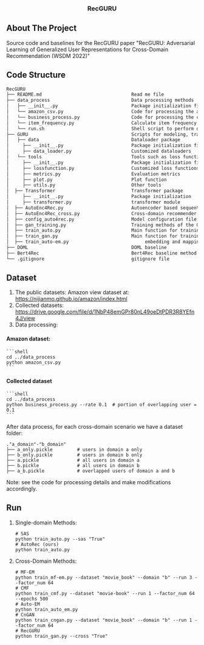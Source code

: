 <p align="center">
  <h3 align="center">RecGURU</h3>

<!-- ABOUT THE PROJECT -->
## About The Project
Source code and baselines for the RecGURU paper "RecGURU: Adversarial Learning of Generalized User Representations for Cross-Domain Recommendation (WSDM 2022)"

## Code Structure
```bash
RecGURU  
├── README.md                                 Read me file 
├── data_process                              Data processing methods
│   ├── __init__.py                           Package initialization file     
│   └── amazon_csv.py                         Code for processing the amazon data (in .csv format)
│   └── business_process.py                   Code for processing the collected data
│   └── item_frequency.py                     Calculate item frequency in each domain
│   └── run.sh                                Shell script to perform data processing  
├── GURU                                      Scripts for modeling, training, and testing 
│   ├── data                                  Dataloader package      
│     ├── __init__.py                         Package initialization file 
│     ├── data_loader.py                      Customized dataloaders 
│   └── tools                                 Tools such as loss function, evaluation metrics, etc.
│     ├── __init__.py                         Package initialization file
│     ├── lossfunction.py                     Customized loss functions
│     ├── metrics.py                          Evaluation metrics
│     ├── plot.py                             Plot function
│     ├── utils.py                            Other tools
│  ├── Transformer                            Transformer package
│     ├── __init__.py                         Package initialization 
│     ├── transformer.py                      transformer module
│  ├── AutoEnc4Rec.py                         Autoencoder based sequential recommender
│  ├── AutoEnc4Rec_cross.py                   Cross-domain recommender modules
│  ├── config_auto4rec.py                     Model configuration file
│  ├── gan_training.py                        Training methods of the GAN framework
│  ├── train_auto.py                          Main function for training and testing single-domain sequential recommender
│  ├── train_gan.py                           Main function for training and testing cross-domain sequential recommender
│  ├── train_auto-em.py                            embedding and mapping method
├── DOML                                      DOML baseline
├── Bert4Rec                                  Bert4Rec baseline method
└── .gitignore                                gitignore file
```

<!-- Dataset -->
## Dataset
1. The public datasets: Amazon view dataset at: https://nijianmo.github.io/amazon/index.html
2. Collected datasets: https://drive.google.com/file/d/1NbP48emGPr80nL49oeDtPDR3R8YEfn4J/view 
3. Data processing: 
#### Amazon dataset: 
    ```shell
    cd ../data_process
    python amazon_csv.py   
    ```

#### Collected dataset
    ```shell
    cd ../data_process
    python business_process.py --rate 0.1  # portion of overlapping user = 0.1   
    ```
   After data process, for each cross-domain scenario we have a dataset folder:
   ```shell
   ."a_domain"-"b_domain"
   ├── a_only.pickle         # users in domain a only
   ├── b_only.pickle         # users in domain b only
   ├── a.pickle              # all users in domain a
   ├── b.pickle              # all users in domain b
   ├── a_b.pickle            # overlapped users of domain a and b   
   ```
   Note: see the code for processing details and make modifications accordingly.

<!-- Run -->
## Run
1. Single-domain Methods: 
    ```shell
    # SAS
    python train_auto.py --sas "True"
    # AutoRec (ours)
    python train_auto.py 
    ```
2. Cross-Domain Methods: 
    ```shell
    # MF-EM 
    python train_mf-em.py --dataset "movie_book" --domain "b" --run 3 --factor_num 64 
    # CMF
    python train_cmf.py --dataset "movie-book" --run 1 --factor_num 64 --epochs 500
    # Auto-EM
    python train_auto_em.py 
    # CnGAN
    python train_cngan.py --dataset "movie_book" --domain "b" --run 1 --factor_num 64 
    # RecGURU
    python train_gan.py --cross "True"
    ``` 

